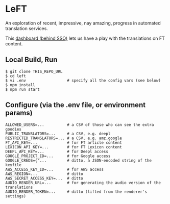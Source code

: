 # LeFT

An exploration of recent, impressive, nay amazing, progress in automated translation services.

This [dashboard (behind SSO)](https://ftlabs-left.herokuapp.com/) lets us have a play with the translations on FT content.

## Local Build, Run

```
$ git clone THIS_REPO_URL
$ cd left
$ vi .env                  # specify all the config vars (see below)
$ npm install
$ npm run start
```

## Configure (via the .env file, or environment params)

```
ALLOWED_USERS=...          # a CSV of those who can see the extra goodies
PUBLIC_TRANSLATORS=...     # a CSV, e.g. deepl
RESTRICTED_TRANSLATORS=... # a CSV, e.g. amz,google
FT_API_KEY=...             # for FT article content
LEXICON_API_KEY=...        # for FT Lexicon content
DEEPL_API_KEY=...          # for Deepl access
GOOGLE_PROJECT_ID=...      # for Google access
GOOGLE_CREDS={"...         # ditto, a JSON-encoded string of the keyfile
AWS_ACCESS_KEY_ID=...      # for AWS access
AWS_REGION=...             # ditto
AWS_SECRET_ACCESS_KEY=...  # ditto
AUDIO_RENDER_URL=...       # for generating the audio version of the translations
AUDIO_RENDER_TOKEN=...     # ditto (lifted from the renderer's settings)
```
